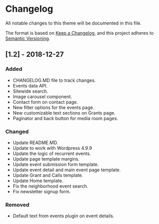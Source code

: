 # Changelog
All notable changes to this theme will be documented in this file.

The format is based on [Keep a Changelog](https://keepachangelog.com/en/1.0.0/),
and this project adheres to [Semantic Versioning](https://semver.org/spec/v2.0.0.html).

## [1.2] - 2018-12-27
### Added
- CHANGELOG.MD file to track changes.
- Events data API.
- Sitewide search.
- Image carousel component.
- Contact form on contact page.
- New filter options for the events page.
- New customizable text sections on Grants page.
- Paginator and back button for media room pages.

### Changed
- Update README.MD.
- Update to work with Wordpress 4.9.9
- Update the logic of recurrent events.
- Update page template margins.
- Update event submission form template.
- Update event detail and main event page template.
- Update Grant and Calls template.
- Update Home template.
- Fix the neighborhood event search.
- Fix newsletter signup form.

### Removed
- Default text from events plugin on event details.